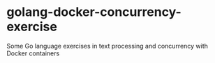 # golang-docker-concurrency-exercise
Some Go language exercises in text processing and concurrency with Docker containers
